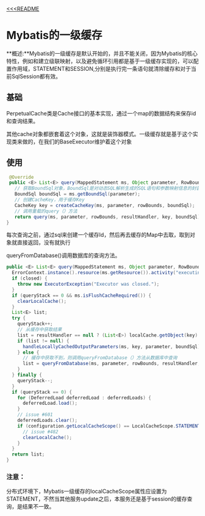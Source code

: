 [<<<README](../README.md)
# Mybatis的一级缓存

**概述:**Mybatis的一级缓存是默认开始的，并且不能关闭，因为Mybatis的核心特性，例如<collection>和<association>建立级联映射，以及避免循环引用都是基于一级缓存实现的，可以配置作用域，STATEMENT和SESSION,分别是执行完一条语句就清除缓存和对于当前SqlSession都有效。

## 基础

PerpetualCache类是Cache接口的基本实现，通过一个map的数据结构来保存id和查询结果。

其他cache对象都嵌套着这个对象，这就是装饰器模式。一级缓存就是基于这个实现类来做的，在我们的BaseExecutor维护着这个对象

## 使用

```java
 @Override
 public <E> List<E> query(MappedStatement ms, Object parameter, RowBounds rowBounds, ResultHandler resultHandler) throws SQLException {
   // 获取BoundSql对象，BoundSql是对动态SQL解析生成的SQL语句和参数映射信息的封装
   BoundSql boundSql = ms.getBoundSql(parameter);
   // 创建CacheKey，用于缓存Key
   CacheKey key = createCacheKey(ms, parameter, rowBounds, boundSql);
   // 调用重载的query（）方法
   return query(ms, parameter, rowBounds, resultHandler, key, boundSql);
}
```

每次查询之前，通过sql来创建一个缓存Id，然后再去缓存的Map中去取，取到对象就直接返回，没有就执行

queryFromDatabase()调用数据库的查询方法。

```java
public <E> List<E> query(MappedStatement ms, Object parameter, RowBounds rowBounds, ResultHandler resultHandler, CacheKey key, BoundSql boundSql) throws SQLException {
  ErrorContext.instance().resource(ms.getResource()).activity("executing a query").object(ms.getId());
  if (closed) {
    throw new ExecutorException("Executor was closed.");
  }
  if (queryStack == 0 && ms.isFlushCacheRequired()) {
    clearLocalCache();
  }
  List<E> list;
  try {
    queryStack++;
    // 从缓存中获取结果
    list = resultHandler == null ? (List<E>) localCache.getObject(key) : null;
    if (list != null) {
      handleLocallyCachedOutputParameters(ms, key, parameter, boundSql);
    } else {
      // 缓存中获取不到，则调用queryFromDatabase（）方法从数据库中查询
      list = queryFromDatabase(ms, parameter, rowBounds, resultHandler, key, boundSql);
    }
  } finally {
    queryStack--;
  }
  if (queryStack == 0) {
    for (DeferredLoad deferredLoad : deferredLoads) {
      deferredLoad.load();
    }
    // issue #601
    deferredLoads.clear();
    if (configuration.getLocalCacheScope() == LocalCacheScope.STATEMENT) {
      // issue #482
      clearLocalCache();
    }
  }
  return list;
}
```

### 注意：

分布式环境下，Mybatis一级缓存的localCacheScope属性应设置为STATEMENT，不然当其他服务update之后，本服务还是基于session的缓存查询，是结果不一致。